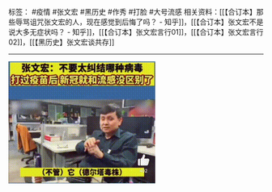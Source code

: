 标签： #疫情 #张文宏 #黑历史 #作秀 #打脸 #大号流感
相关资料：[[【合订本】那些辱骂诅咒张文宏的人，现在感觉到后悔了吗？ - 知乎]]，[[【合订本】张文宏不是说大多无症状吗？ - 知乎]]，[[【合订本】张文宏言行01]]，[[【合订本】张文宏言行02]]，[[【黑历史】张文宏谈共存]]
***
[![1673613926021.gif](https://raw.githubusercontent.com/bluntvoice/mypic/main/1673613926021.gif)](https://raw.githubusercontent.com/bluntvoice/mypic/main/1673613926021.gif)
